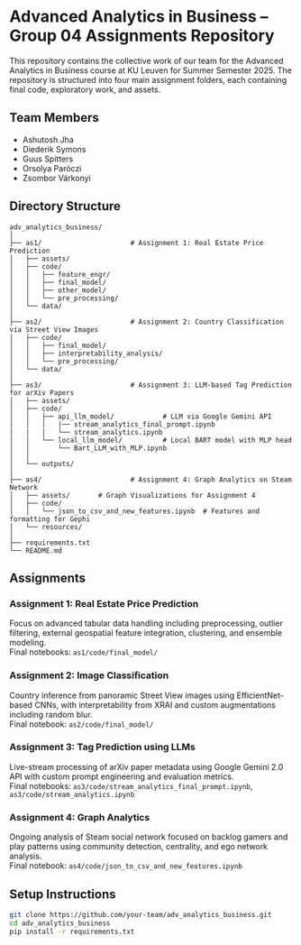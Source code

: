 # Advanced Analytics in Business – Group 04 Assignments Repository

This repository contains the collective work of our team for the Advanced Analytics in Business course at KU Leuven for Summer Semester 2025. The repository is structured into four main assignment folders, each containing final code, exploratory work, and assets.

## Team Members
- Ashutosh Jha  
- Diederik Symons  
- Guus Spitters  
- Orsolya Paróczi  
- Zsombor Várkonyi  

## Directory Structure

```
adv_analytics_business/
│
├── as1/                      # Assignment 1: Real Estate Price Prediction
│   ├── assets/
│   ├── code/
│   │   ├── feature_engr/
│   │   ├── final_model/
│   │   ├── other_model/
│   │   └── pre_processing/
│   └── data/
│
├── as2/                      # Assignment 2: Country Classification via Street View Images
│   ├── code/
│   │   ├── final_model/
│   │   ├── interpretability_analysis/
│   │   └── pre_processing/
│   └── data/
│
├── as3/                      # Assignment 3: LLM-based Tag Prediction for arXiv Papers
│   ├── assets/
│   ├── code/
│   │   ├── api_llm_model/            # LLM via Google Gemini API
│   │   │   |── stream_analytics_final_prompt.ipynb
|   |   |   └── stream_analytics.ipynb
│   │   └── local_llm_model/          # Local BART model with MLP head
│   │       └── Bart_LLM_with_MLP.ipynb
│   │   
│   └── outputs/
│
├── as4/                      # Assignment 4: Graph Analytics on Steam Network
│   ├── assets/       # Graph Visualizations for Assignment 4
│   ├── code/
│   │   └── json_to_csv_and_new_features.ipynb  # Features and formatting for Gephi
│   └── resources/
│
├── requirements.txt
└── README.md
```

## Assignments

### Assignment 1: Real Estate Price Prediction
Focus on advanced tabular data handling including preprocessing, outlier filtering, external geospatial feature integration, clustering, and ensemble modeling.  
Final notebooks: `as1/code/final_model/`

### Assignment 2: Image Classification
Country inference from panoramic Street View images using EfficientNet-based CNNs, with interpretability from XRAI and custom augmentations including random blur.  
Final notebook: `as2/code/final_model/`

### Assignment 3: Tag Prediction using LLMs
Live-stream processing of arXiv paper metadata using Google Gemini 2.0 API with custom prompt engineering and evaluation metrics.  
Final notebooks: `as3/code/stream_analytics_final_prompt.ipynb`, `as3/code/stream_analytics.ipynb`

### Assignment 4: Graph Analytics
Ongoing analysis of Steam social network focused on backlog gamers and play patterns using community detection, centrality, and ego network analysis.  
Final notebook: `as4/code/json_to_csv_and_new_features.ipynb`

## Setup Instructions

```bash
git clone https://github.com/your-team/adv_analytics_business.git
cd adv_analytics_business
pip install -r requirements.txt
```